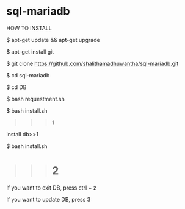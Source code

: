 # sql-mariadb

HOW TO INSTALL

$ apt-get update && apt-get upgrade

$ apt-get install git

$ git clone  https://github.com/shalithamadhuwantha/sql-mariadb.git

$ cd sql-mariadb

$ cd DB

$ bash  requestment.sh

$ bash install.sh

>>>1

install db>>1

$ bash install.sh

>>># 2

If you want to exit DB, press ctrl + z


If you want to update DB, press 3
